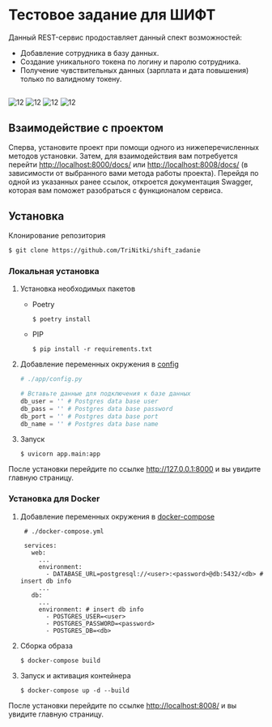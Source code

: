 # Тестовое задание для ШИФТ

Данный REST-сервис продоставляет данный спект возможностей:

- Добавление сотрудника в базу данных.
- Создание уникального токена по логину и паролю сотрудника.
- Получение чувствительных данных (зарплата и дата повышения) только по валидному токену.

##

![12](https://img.shields.io/github/pipenv/locked/python-version/TriNitki/shift_zadanie?logo=python) ![12](https://img.shields.io/badge/PostgreSQL-15.2-red/?color=%23336791&logo=postgresql&logoColor=white) ![12](https://img.shields.io/badge/Docker-24.2-red/?color=%23039bc5&logo=docker) ![12](https://img.shields.io/github/pipenv/locked/dependency-version/TriNitki/shift_zadanie/fastapi?color=%2305988a&logo=fastapi)

## Взаимодействие с проектом

Сперва, установите проект при помощи одного из нижеперечисленных методов установки. Затем, для взаимодействия вам потребуется перейти <http://localhost:8000/docs/> или <http://localhost:8008/docs/> (в зависимости от выбранного вами метода работы проекта). Перейдя по одной из указанных ранее ссылок, откроется документация Swagger, которая вам поможет разобраться с функционалом сервиса.

## Установка

Клонирование репозитория

```bash
$ git clone https://github.com/TriNitki/shift_zadanie
```

### Локальная установка

1. Установка необходимых пакетов

    - Poetry

        ```shell
        $ poetry install
        ```

    - PIP

        ```shell
        $ pip install -r requirements.txt
        ```

2. Добавление переменных окружения в [config](/app/config.py)

    ```py
    # ./app/config.py

    # Вставьте данные для подключения к базе данных
    db_user = '' # Postgres data base user
    db_pass = '' # Postgres data base password
    db_port = '' # Postgres data base port
    db_name = '' # Postgres data base name
    ```

3. Запуск

    ```shell
    $ uvicorn app.main:app
    ```

После установки перейдите по ссылке <http://127.0.0.1:8000> и вы увидите главную страницу.

### Установка для Docker

1. Добавление переменных окружения в [docker-compose](/docker-compose.yml)

   ```docker
    # ./docker-compose.yml

    services:
      web:
        ...
        environment:
          - DATABASE_URL=postgresql://<user>:<password>@db:5432/<db> # insert db info
        ...
      db:
        ...
        environment: # insert db info
          - POSTGRES_USER=<user>
          - POSTGRES_PASSWORD=<password>
          - POSTGRES_DB=<db>
   ```

2. Сборка образа

    ```shell
    $ docker-compose build
    ```

3. Запуск и активация контейнера

    ```shell
    $ docker-compose up -d --build
    ```

После установки перейдите по ссылке <http://localhost:8008/> и вы увидите главную страницу.


